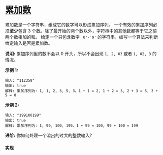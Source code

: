 # [累加数](https://leetcode-cn.com/problems/additive-number/description/)

累加数是一个字符串，组成它的数字可以形成累加序列。
一个有效的累加序列必须**至少**包含 3 个数。除了最开始的两个数以外，字符串中的其他数都等于它之前两个数相加的和。
给定一个只包含数字 `'0'-'9'` 的字符串，编写一个算法来判断给定输入是否是累加数。

**说明:**
累加序列里的数不会以 0 开头，所以不会出现 `1, 2, 03` 或者 `1, 02, 3` 的情况。

**示例 1:**
```
输入: "112358"
输出: true 
解释: 累加序列为: 1, 1, 2, 3, 5, 8。1 + 1 = 2, 1 + 2 = 3, 2 + 3 = 5, 3 + 5 = 8
```

**示例 2:**
```
输入: "199100199"
输出: true 
解释: 累加序列为: 1, 99, 100, 199。1 + 99 = 100, 99 + 100 = 199
```

**进阶:**
你如何处理一个溢出的过大的整数输入?

#### 实现

